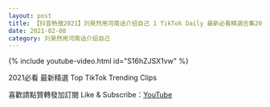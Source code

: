 ```yaml
---
layout: post
title: 【抖音熱搜2021】刘昊然用河南话介绍自己 1 TikTok Daily 最新必看精選合集2021 02 08
date: 2021-02-08
category: 刘昊然用河南话介绍自己
---
```


{% include youtube-video.html id="S16hZJSX1vw" %}

2021必看 最新精選 Top TikTok Trending Clips

喜歡請點贊轉發加訂閱 Like & Subscribe：[YouTube](https://www.youtube.com/channel/UCAoR7VcanIPd04uEq_GIylA/videos)

